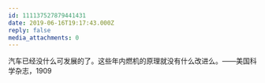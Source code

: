 ```yaml
---
id: 111137527879441431
date: 2019-06-16T19:17:43.000Z
reply: false
media_attachments: 0
---
```


汽车已经没什么可发展的了。这些年内燃机的原理就没有什么改进么。——美国科学杂志，1909

